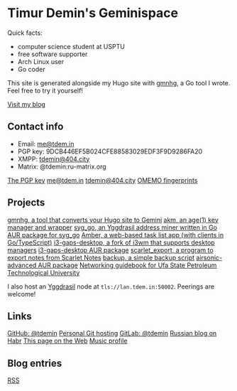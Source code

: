 # Timur Demin's Geminispace

Quick facts:

* computer science student at USPTU
* free software supporter
* Arch Linux user
* Go coder

This site is generated alongside my Hugo site with [gmnhg][gmnhg], a Go tool I
wrote. Feel free to try it yourself!

[Visit my blog](/post/index.gmi)

## Contact info

* Email: me@tdem.in
* PGP key: 9DCB446EF5B024CFE88583029EDF3F9D9286FA20
* XMPP: tdemin@404.city
* Matrix: @tdemin:ru-matrix.org

[The PGP key](/pgp.asc)
[me@tdem.in](mailto:me@tdem.in)
[tdemin@404.city](xmpp:tdemin@404.city)
[OMEMO fingerprints](/announcements/index.gmi)

## Projects

[gmnhg, a tool that converts your Hugo site to Gemini][gmnhg]
[akm, an age(1) key manager and wrapper][akm]
[syg_go, an Yggdrasil address miner written in Go][syg_go]
[AUR package for syg_go][sgaur]
[Amber, a web-based task list app (with clients in Go/TypeScript)][amber]
[i3-gaps-desktop, a fork of i3wm that supports desktop managers][i3-gd]
[i3-gaps-desktop AUR package][i3-gdaur]
[scarlet_export, a program to export notes from Scarlet Notes][scarlet_export]
[backup, a simple backup script][backup]
[airsonic-advanced AUR package][airsonic-advanced]
[Networking guidebook for Ufa State Petroleum Technological University][gon]

I also host an [Yggdrasil][ygg] node at `tls://lan.tdem.in:50002`. Peerings are welcome!

[akm]: https://github.com/tdemin/akm
[amber]: https://git.tdem.in/tdemin/amber
[syg_go]: https://github.com/tdemin/syg_go
[sgaur]: https://aur.archlinux.org/packages/syg_go/
[scarlet_export]: https://git.tdem.in/tdemin/scarlet_export
[backup]: https://git.tdem.in/tdemin/backup
[emdl]: https://aur.archlinux.org/packages/emdl/
[ygg]: https://yggdrasil-network.github.io
[gmnhg]: https://github.com/tdemin/gmnhg
[airsonic-advanced]: https://aur.archlinux.org/packages/airsonic-advanced-bin/
[i3-gd]: https://git.tdem.in/tdemin/i3
[i3-gdaur]: https://aur.archlinux.org/packages/i3-gaps-desktop/
[gon]: /files/guidebook_networking.pdf

## Links

[GitHub: @tdemin](https://github.com/tdemin)
[Personal Git hosting](https://git.tdem.in/tdemin)
[GitLab: @tdemin](https://gitlab.com/tdemin)
[Russian blog on Habr](https://habr.com/en/users/tdemin/posts)
[This page on the Web](https://tdem.in)
[Music profile](https://music.tdem.in)

## Blog entries

[RSS](/post/rss.xml)
